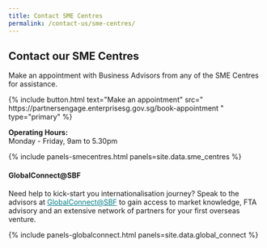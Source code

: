 ```yaml
---
title: Contact SME Centres
permalink: /contact-us/sme-centres/
---
```


## Contact our SME Centres

Make an appointment with Business Advisors from any of the SME Centres for assistance.

<p>
{% include button.html text="Make an appointment" src="
https://partnersengage.enterprisesg.gov.sg/book-appointment
" type="primary" %}
</p>

**Operating Hours:**
<br>Monday - Friday, 9am to 5.30pm

{% include panels-smecentres.html panels=site.data.sme_centres %}

#### GlobalConnect@SBF

Need help to kick-start you internationalisation journey? Speak to the advisors at <a href="https://globalconnect.sbf.org.sg/" target="_blank" style="color:#037e8a">GlobalConnect@SBF</a> to gain access to market knowledge, FTA advisory and an extensive network of partners for your first overseas venture.

{% include panels-globalconnect.html panels=site.data.global_connect %}